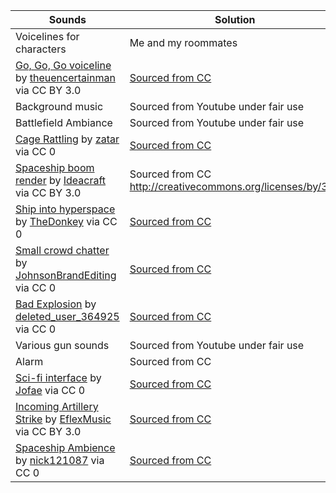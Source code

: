 | Sounds | Solution |
| ----|----|
| Voicelines for characters | Me and my roommates |
| [Go, Go, Go voiceline](https://freesound.org/people/theuncertainman/sounds/402643/) by [theuencertainman](https://freesound.org/people/theuncertainman/) via CC BY 3.0 | [Sourced from CC](http://creativecommons.org/licenses/by/3.0/) 
| Background music | Sourced from Youtube under fair use |
| Battlefield Ambiance | Sourced from Youtube under fair use |
| [Cage Rattling](https://freesound.org/people/zatar/sounds/460595/) by [zatar](https://freesound.org/people/zatar/) via CC 0 | [Sourced from CC](http://creativecommons.org/publicdomain/zero/1.0/)|
| [Spaceship boom render](https://freesound.org/people/Ideacraft/sounds/345109/) by [Ideacraft](https://freesound.org/people/Ideacraft/) via CC BY 3.0|  Sourced from CC http://creativecommons.org/licenses/by/3.0/|
| [Ship into hyperspace](https://freesound.org/people/TheDonkey/sounds/322882/) by [TheDonkey](https://freesound.org/people/TheDonkey/) via CC 0 |  [Sourced from CC](http://creativecommons.org/publicdomain/zero/1.0/)
| [Small crowd chatter](https://freesound.org/people/JohnsonBrandEditing/sounds/243373/) by [JohnsonBrandEditing](https://freesound.org/people/JohnsonBrandEditing/) via CC 0 | [Sourced from CC](http://creativecommons.org/publicdomain/zero/1.0/)
| [Bad Explosion](https://freesound.org/people/deleted_user_364925/sounds/47252/) by [deleted_user_364925](https://freesound.org/people/deleted_user_364925/) via CC 0 | [Sourced from CC](http://creativecommons.org/publicdomain/zero/1.0/) |
| Various gun sounds | Sourced from Youtube under fair use |
| Alarm | Sourced from CC |
|[Sci-fi interface](https://freesound.org/people/Jofae/sounds/367997/) by [Jofae](https://freesound.org/people/Jofae/) via CC 0 | [Sourced from CC](http://creativecommons.org/publicdomain/zero/1.0/)
| [Incoming Artillery Strike](https://freesound.org/people/EFlexMusic/sounds/530886/) by [EflexMusic](https://freesound.org/people/EFlexMusic/) via CC BY 3.0 | [Sourced from CC](http://creativecommons.org/licenses/by/3.0/) 
|[Spaceship Ambience](https://freesound.org/people/nick121087/sounds/234316/) by [nick121087](https://freesound.org/people/nick121087/) via CC 0 | [Sourced from CC](http://creativecommons.org/publicdomain/zero/1.0/)
